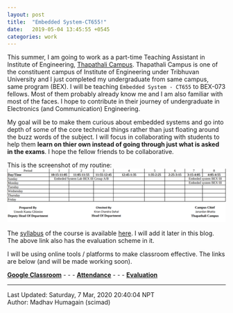 ```yaml
---
layout: post
title:  "Embedded System-CT655!"
date:   2019-05-04 13:45:55 +0545
categories: work
---
```


This summer, I am going to work as a part-time Teaching Assistant in Institute of Engineering, [Thapathali Campus][thapathali-campus]. Thapathali Campus is one of the constituent campus of Institute of Engineering under Tribhuvan University and I just completed my undergraduate from same campus, same program (BEX). I will be teaching `Embedded System - CT655` to BEX-073 fellows. Most of them probably already know me and I am also familiar with most of the faces. I hope to contribute in their journey of undergraduate in Electronics (and Communication) Engineering.

My goal will be to make them curious about embedded systems and go into depth of some of the core technical things rather than just floating around the buzz words of the subject. I will focus in collaborating with students to help them **learn on thier own instead of going through just what is asked in the exams**. I hope the fellow friends to be collaborative.

This is the screenshot of my routine:
![Individual Routine](/assets/imgs/individual-routine.png)


The [syllabus][ioenotes-syllabus] of the course is available [here][ioenotes-syllabus]. I will add it later in this blog. The above link also has the evaluation scheme in it.


I will be using online tools / platforms to make classroom effective. The links are below (and will be made working soon).

[**Google Classroom**][google-classroom] - - - [**Attendance**][attendance-doc] - - - [**Evaluation**][evaluation-doc]

[attendance-doc]: https://docs.google.com
[evaluation-doc]: https://docs.google.com
[google-classroom]: https://classroom.google.com
[thapathali-campus]: https://www.tcioe.edu.np/
[ioenotes-syllabus]: http://www.ioenotes.edu.np/ioe-syllabus/embedded-system-382


----------
Last Updated: Saturday, 7 Mar, 2020 20:40:04 NPT  
Author: Madhav Humagain (scimad)
